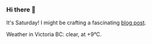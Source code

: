 ### Hi there :wave:

It's Saturday! I might be crafting a fascinating [blog post](https://benjaminwuethrich.dev).

Weather in Victoria BC: clear, at +9°C.
